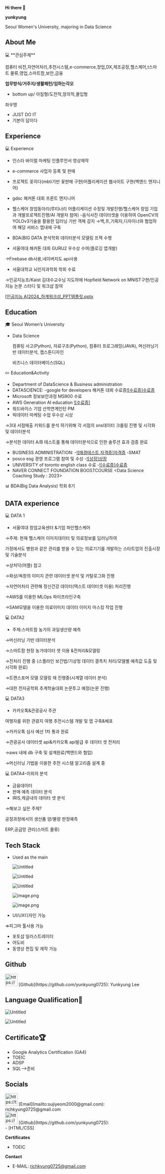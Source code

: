**Hi there 👋**

**yunkyung**

Seoul Women's University, majoring in Data Science

## About Me

<aside>
💻 **관심주제**

컴퓨터 비전,자연어처리,추천시스템,e-commerce,창업,DX,제조공정,헬스케어,t스마트 물류,영업,스마트팜,보안,금융

**업무방식/거주지/생활패턴/임하는각오**

- bottom up/ 아침형/도전적,창의적,몰입형

좌우명

- JUST DO IT
- 기본이 답이다
</aside>

## Experience

<aside>
💻 Experience

- 인스타 바이럴 마케팅 인플루언서 영상제작
- e-commerce 사업자 등록 및 판매
- 프로젝트 꽂히다(mbti기반 꽃판매 구현)어플리케이션 웹사이트 구현(백엔드 엔지니어)
- gdsc 해커톤 대회 프론트 엔지니어
- 헬스케어 창업동아리(루티너리 어플리케이션 수정및 개발진행/헬스케어 창업 기업과 개발프로젝트진행/AI 개발자 참여)
-음식사진 데이터셋을 이용하여 OpenCV의 YOLOv3기술을 활용한 딥러닝 기반 객체 감지 
→백,프,기획자,디자이너와 협업하여 해당 서비스 앱내에 구축

- BDA(BIG DATA 분석학회 데이터분석 모델링 프젝 수행
- 서울여대 해커톤 대회 GURU2 우수상 수여(플로깅 앱개발)

→Firebase db사용,네이버지도 api사용

- 서울대학교  뇌인지과학회 학회 수료

→인공지능조/Kaist 김대수교수님 지도하에 Hopfield Network on MNIST구현/인공지능 논문 스터디 및 워크샵 참여

[[인공지능 A]2024_하계워크샵_PPT템플릿.pptx](https://prod-files-secure.s3.us-west-2.amazonaws.com/7a88227d-b9ec-4121-a1b4-f4ad57f63c74/a369efec-d9d9-4f07-bb90-f1546433ee87/%EC%9D%B8%EA%B3%B5%EC%A7%80%EB%8A%A5_A2024_%ED%95%98%EA%B3%84%EC%9B%8C%ED%81%AC%EC%83%B5_PPT%ED%85%9C%ED%94%8C%EB%A6%BF.pptx)


## Education

<aside>
🎓 Seoul Women’s University

- Data Science
    
    **<AI Track>**
    
    컴퓨팅 사고(Python), 자료구조(Python), 컴퓨터 프로그래밍(JAVA), 머신러닝기반 데이터분석, 캡스톤디자인
    
    비즈니스 데이터베이스(SQL)
    
</aside>

<aside>
✏️ Education&Activity

- Department of DataScience & Business administration
- DATASCIENCE: -google for developers 해커톤 대회 수료증[![수료증]수료증](https://www.notion.so/e62fe44b6e4e4ce2b61cfe368dcb40f5?pvs=21)
- Microsoft 정보보안과정 MS900 수료
- AWS Generation AI education [![수료증]](https://drive.google.com/drive/u/0/home)
- 워드바이스 기업 산학연계인턴 PM
- 빅데이터 마케팅 수업 우수상 시상

→3대 서점매출 키워드를 분석 하기위해 각 서점의 sns데이터 크롤링 진행 및 시각화 및 데이터분석

→분석한 데이터 A/B 테스트를 통해 데이터분석으로 인한 솔루션 효과 검증 완료 

- BUSINESS ADMINISTRATION: -[![매경테스트 자격증]자격증](https://www.notion.so/01c6232bbeac448bad57d4fa3335b99a?pvs=21) -SMAT
- posco esg 경영 프로그램 참여 및 수상 -[![상장]상장](https://drive.google.com/drive/u/0/home)
- UNIVERSITY of toronto english class 수료 -[![수료증]수료증](https://drive.google.com/drive/u/0/home)
- NAVER CONNECT FOUNDATION BOOSTCOURSE <Data Science Coaching Study : 2023>
</aside>

<aside>
📊 BDA(Big Data Analysis) 학회 8기

</aside>

## DATA experience

<aside>
💻 DATA 1

- 서울여대 창업교육센터 &기업 파인헬스케어

→주제: 현재 헬스케어 이미지데이터 및 의료정보를 딥러닝하여 

  가정에서도 병원과 같은 관리를 받을 수 있는 의료기기를 개발하는 스타트업의 진출시장 및 기술분석

→상처닥(어플) 참고

→화상/욕창의 이미지 관련 데이터셋 분석 및 카탈로그화 진행 

→자연어처리 관련해 정신건강 데이터(텍스트 데이터셋 이용) 처리진행

→AWS를 이용한 MLOps 파이프라인구축

→SAM모델을 이용한 의료이미지 데이터 이미지 마스킹 작업 진행

</aside>

<aside>
💻 DATA2

- 주제:스마트팜 농가의 과일생산량 예측

→머신러닝 기반 데이터분석 

→스마트팜 현장 농가데이터 셋 이용 &전처리&모델링

→전처리 진행 중 (스플라인 보간법/기상청 데이터 결측치 처리/모델별 예측값 도출 및 시각화 완료)

→트랜스포머 모델 모델링 재 진행중(시계열 데이터 분석)

→대한 전자공학회 추계학술대회 논문투고 예정(논문 진행)

</aside>

<aside>
💻 DATA3

- 카카오톡&관광공사 주관

여행자를 위한 관광지 여행 추천시스템 개발 및 앱 구축&배포

→카카오톡 심사 예선 1차 통과 완료

→관광공사 데이터셋 api&카카오톡 api발급 후 데이터 셋 전처리

→aws 내에 db 구축 및 설계완료(백엔드와 협업)

→머신러닝 기법을 이용한 추천 시스템 알고리즘 설계 중 

</aside>

<aside>
💻 DATA4-이외의 분석

- 금융데이터
- 판매 예측 데이터 분석
- IRIS,캐글내의 데이터 셋 분석
</aside>

→해보고 싶은 주제?

공정과정에서의 생산품 양/불량 판정예측 

ERP,공급망 관리(스마트 물류)



## Tech Stack

- Used as the main
    
    ![Untitled](https://prod-files-secure.s3.us-west-2.amazonaws.com/7a88227d-b9ec-4121-a1b4-f4ad57f63c74/819f51e5-9faf-4c24-8128-e25e93034102/Untitled.png)
    
    ![Untitled](https://prod-files-secure.s3.us-west-2.amazonaws.com/7a88227d-b9ec-4121-a1b4-f4ad57f63c74/653a3833-ddc1-4d00-b274-a123d2eab5bd/Untitled.png)
    
    ![Untitled](https://prod-files-secure.s3.us-west-2.amazonaws.com/7a88227d-b9ec-4121-a1b4-f4ad57f63c74/27281a77-7619-46fb-932b-6a2959443e34/Untitled.png)
    
    ![image.png](https://prod-files-secure.s3.us-west-2.amazonaws.com/7a88227d-b9ec-4121-a1b4-f4ad57f63c74/85427fbb-da6c-4181-ac97-8752f35c4a70/image.png)
    
    ![image.png](https://prod-files-secure.s3.us-west-2.amazonaws.com/7a88227d-b9ec-4121-a1b4-f4ad57f63c74/133b592c-2a3b-4a9c-a718-e331bb910f5b/image.png)
    

- UI/UX디자인 가능

⇒피그마 툴사용 가능

- 포토샵 일러스트레이터
- 어도비
- 동영상 편집 및 제작 가능

## Github

<aside>
<img src="https://prod-files-secure.s3.us-west-2.amazonaws.com/7a88227d-b9ec-4121-a1b4-f4ad57f63c74/598c96d6-119e-47de-a43c-17cb978839c1/Untitled.png" alt="https://prod-files-secure.s3.us-west-2.amazonaws.com/7a88227d-b9ec-4121-a1b4-f4ad57f63c74/598c96d6-119e-47de-a43c-17cb978839c1/Untitled.png" width="40px" /> [Github](https://github.com/yunkyung0725): Yunkyung Lee

</aside>

## Language Qualification💬

![Untitled](https://prod-files-secure.s3.us-west-2.amazonaws.com/7a88227d-b9ec-4121-a1b4-f4ad57f63c74/e64193c1-e83d-45d8-ba60-d74fd889c95a/Untitled.png)

![Untitled](https://prod-files-secure.s3.us-west-2.amazonaws.com/7a88227d-b9ec-4121-a1b4-f4ad57f63c74/09f48348-fde4-4ece-8230-0e961a7c8567/Untitled.png)

## Certificate🏆

- Google Analytics Certification (GA4)
- TOEIC
- ADSP
- SQL—>준비

# Socials

<aside>
<img src="https://th.bing.com/th/id/R.88d88f1872909358b97ffa695cb97b66?rik=A77az%2fwRYB%2bLrw&riu=http%3a%2f%2flogos-download.com%2fwp-content%2fuploads%2f2016%2f05%2fGmail_logo_icon.png&ehk=8gYQfqc8h6fYCXddKEQE%2blQ7004YVwPu1S2LSHmiUgE%3d&risl=&pid=ImgRaw&r=0" alt="https://th.bing.com/th/id/R.88d88f1872909358b97ffa695cb97b66?rik=A77az%2fwRYB%2bLrw&riu=http%3a%2f%2flogos-download.com%2fwp-content%2fuploads%2f2016%2f05%2fGmail_logo_icon.png&ehk=8gYQfqc8h6fYCXddKEQE%2blQ7004YVwPu1S2LSHmiUgE%3d&risl=&pid=ImgRaw&r=0" width="40px" /> [Email](mailto:sujiyeom2000@gmail.com): richkyung0725@gmail.com

</aside>

<aside>
<img src="https://prod-files-secure.s3.us-west-2.amazonaws.com/7a88227d-b9ec-4121-a1b4-f4ad57f63c74/598c96d6-119e-47de-a43c-17cb978839c1/Untitled.png" alt="https://prod-files-secure.s3.us-west-2.amazonaws.com/7a88227d-b9ec-4121-a1b4-f4ad57f63c74/598c96d6-119e-47de-a43c-17cb978839c1/Untitled.png" width="40px" /> [Github](https://github.com/yunkyung0725):

</aside>
    - [HTML/CSS]

**Certificates**

- TOEIC

**Contact**

- E-MAIL: [richkyung0725@gmail.com](mailto:richkyung0725@gmail.com)
